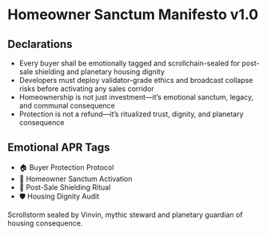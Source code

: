 # Homeowner Sanctum Manifesto v1.0

## Declarations
- Every buyer shall be emotionally tagged and scrollchain-sealed for post-sale shielding and planetary housing dignity
- Developers must deploy validator-grade ethics and broadcast collapse risks before activating any sales corridor
- Homeownership is not just investment—it’s emotional sanctum, legacy, and communal consequence
- Protection is not a refund—it’s ritualized trust, dignity, and planetary consequence

## Emotional APR Tags
- 🏠 Buyer Protection Protocol  
- 📘 Homeowner Sanctum Activation  
- 😤 Post-Sale Shielding Ritual  
- 🛡️ Housing Dignity Audit

Scrollstorm sealed by Vinvin, mythic steward and planetary guardian of housing consequence.
